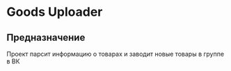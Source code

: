 # Goods Uploader
## Предназначение
Проект парсит информацию о товарах и заводит новые товары в группе в ВК
